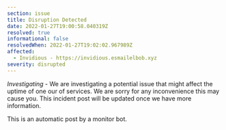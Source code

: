 ```yaml
---
section: issue
title: Disruption Detected
date: 2022-01-27T19:00:58.040319Z
resolved: true
informational: false
resolvedWhen: 2022-01-27T19:02:02.967989Z
affected:
  - Invidious - https://invidious.esmailelbob.xyz
severity: disrupted
---
```

*Investigating* - We are investigating a potential issue that might affect the uptime of one our of services. We are sorry for any inconvenience this may cause you. This incident post will be updated once we have more information.

This is an automatic post by a monitor bot.
        